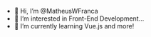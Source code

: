 - 👋 Hi, I’m @MatheusWFranca
- 👀 I’m interested in Front-End Development...
- 🌱 I’m currently learning Vue.js and more!

<!---
MatheusWFranca/MatheusWFranca is a ✨ special ✨ repository because its `README.md` (this file) appears on your GitHub profile.
You can click the Preview link to take a look at your changes.
--->
